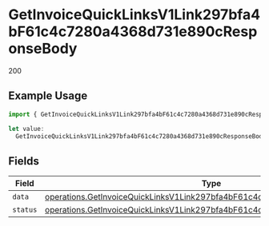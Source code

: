 # GetInvoiceQuickLinksV1Link297bfa4bF61c4c7280a4368d731e890cResponseBody

200

## Example Usage

```typescript
import { GetInvoiceQuickLinksV1Link297bfa4bF61c4c7280a4368d731e890cResponseBody } from "@dhaba/safepay-ts/models/operations";

let value:
  GetInvoiceQuickLinksV1Link297bfa4bF61c4c7280a4368d731e890cResponseBody = {};
```

## Fields

| Field                                                                                                                                                                      | Type                                                                                                                                                                       | Required                                                                                                                                                                   | Description                                                                                                                                                                |
| -------------------------------------------------------------------------------------------------------------------------------------------------------------------------- | -------------------------------------------------------------------------------------------------------------------------------------------------------------------------- | -------------------------------------------------------------------------------------------------------------------------------------------------------------------------- | -------------------------------------------------------------------------------------------------------------------------------------------------------------------------- |
| `data`                                                                                                                                                                     | [operations.GetInvoiceQuickLinksV1Link297bfa4bF61c4c7280a4368d731e890cData](../../models/operations/getinvoicequicklinksv1link297bfa4bf61c4c7280a4368d731e890cdata.md)     | :heavy_minus_sign:                                                                                                                                                         | N/A                                                                                                                                                                        |
| `status`                                                                                                                                                                   | [operations.GetInvoiceQuickLinksV1Link297bfa4bF61c4c7280a4368d731e890cStatus](../../models/operations/getinvoicequicklinksv1link297bfa4bf61c4c7280a4368d731e890cstatus.md) | :heavy_minus_sign:                                                                                                                                                         | N/A                                                                                                                                                                        |